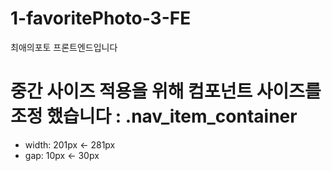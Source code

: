 # 1-favoritePhoto-3-FE

최애의포토 프론트엔드입니다

# 중간 사이즈 적용을 위해 컴포넌트 사이즈를 조정 했습니다 : .nav_item_container

- width: 201px <- 281px
- gap: 10px <- 30px
